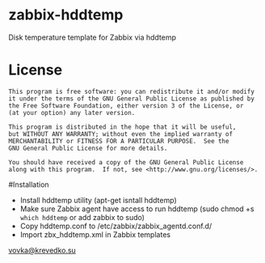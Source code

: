 # zabbix-hddtemp

Disk temperature template for Zabbix via hddtemp

# License

    This program is free software: you can redistribute it and/or modify
    it under the terms of the GNU General Public License as published by
    the Free Software Foundation, either version 3 of the License, or
    (at your option) any later version.

    This program is distributed in the hope that it will be useful,
    but WITHOUT ANY WARRANTY; without even the implied warranty of
    MERCHANTABILITY or FITNESS FOR A PARTICULAR PURPOSE.  See the
    GNU General Public License for more details.

    You should have received a copy of the GNU General Public License
    along with this program.  If not, see <http://www.gnu.org/licenses/>.

#Installation
* Install hddtemp utility (apt-get isntall hddtemp)
* Make sure Zabbix agent have access to run hddtemp (sudo chmod +s `which hddtemp` or add zabbix to sudo)
* Copy hddtemp.conf to /etc/zabbix/zabbix_agentd.conf.d/
* Import zbx_hddtemp.xml in Zabbix templates 


vovka@krevedko.su


